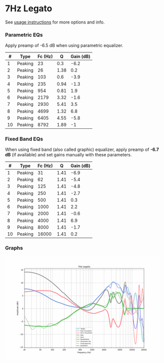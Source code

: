 # 7Hz Legato
See [usage instructions](https://github.com/jaakkopasanen/AutoEq#usage) for more options and info.

### Parametric EQs
Apply preamp of -6.5 dB when using parametric equalizer.

|   # | Type    |   Fc (Hz) |    Q |   Gain (dB) |
|-----|---------|-----------|------|-------------|
|   1 | Peaking |        23 | 0.3  |        -6.2 |
|   2 | Peaking |        26 | 1.38 |         0.2 |
|   3 | Peaking |       103 | 0.6  |        -3.9 |
|   4 | Peaking |       235 | 0.94 |        -1.3 |
|   5 | Peaking |       954 | 0.81 |         1.9 |
|   6 | Peaking |      2179 | 3.32 |        -1.6 |
|   7 | Peaking |      2930 | 5.41 |         3.5 |
|   8 | Peaking |      4699 | 1.32 |         6.8 |
|   9 | Peaking |      6405 | 4.55 |        -5.8 |
|  10 | Peaking |      8792 | 1.89 |        -1   |

### Fixed Band EQs
When using fixed band (also called graphic) equalizer, apply preamp of **-6.7 dB** (if available) and set gains manually with these parameters.

|   # | Type    |   Fc (Hz) |    Q |   Gain (dB) |
|-----|---------|-----------|------|-------------|
|   1 | Peaking |        31 | 1.41 |        -6.9 |
|   2 | Peaking |        62 | 1.41 |        -5.4 |
|   3 | Peaking |       125 | 1.41 |        -4.8 |
|   4 | Peaking |       250 | 1.41 |        -2.7 |
|   5 | Peaking |       500 | 1.41 |         0.3 |
|   6 | Peaking |      1000 | 1.41 |         2.2 |
|   7 | Peaking |      2000 | 1.41 |        -0.6 |
|   8 | Peaking |      4000 | 1.41 |         6.9 |
|   9 | Peaking |      8000 | 1.41 |        -1.7 |
|  10 | Peaking |     16000 | 1.41 |         0.2 |

### Graphs
![](./7Hz%20Legato.png)
